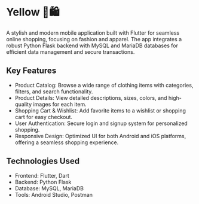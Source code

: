 # Yellow 👗🛍️

A stylish and modern mobile application built with Flutter for seamless online shopping, focusing on fashion and apparel. The app integrates a robust Python Flask backend with MySQL and MariaDB databases for efficient data management and secure transactions.

## Key Features

- Product Catalog: Browse a wide range of clothing items with categories, filters, and search functionality.
- Product Details: View detailed descriptions, sizes, colors, and high-quality images for each item.
- Shopping Cart & Wishlist: Add favorite items to a wishlist or shopping cart for easy checkout.
- User Authentication: Secure login and signup system for personalized shopping.
- Responsive Design: Optimized UI for both Android and iOS platforms, offering a seamless shopping experience.

## Technologies Used
- Frontend: Flutter, Dart
- Backend: Python Flask
- Database: MySQL, MariaDB
- Tools: Android Studio, Postman
